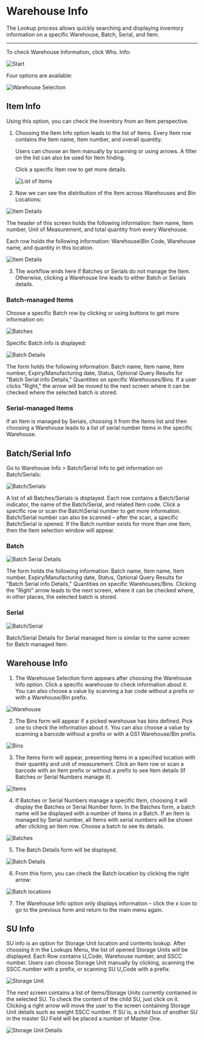 # Warehouse Info

The Lookup process allows quickly searching and displaying inventory information on a specific Warehouse, Batch, Serial, and Item.

---

To check Warehouse Information, click Whs. Info:

![Start](./media/WhseInfo5.png)

Four options are available:

![Warehouse Selection](./media/WhseSelection5.png)

## Item Info

Using this option, you can check the Inventory from an Item perspective.

1. Choosing the Item Info option leads to the list of items. Every Item row contains the Item name, Item number, and overall quantity.

   Users can choose an Item manually by scanning or using arrows. A filter on the list can also be used for Item finding.

   Click a specific Item row to get more details.

   ![List of Items](./media/ListOfItems5.png)

2. Now we can see the distribution of the Item across Warehouses and Bin Locations:

![Item Details](./media/ItemDetails5.png)

The header of this screen holds the following information: Item name, Item number, Unit of Measurement, and total quantity from every Warehouse.

Each row holds the following information: Warehouse\Bin Code, Warehouse name, and quantity in this location.

![Item Details](./media/NoneItemDetails5.png)

3. The workflow ends here if Batches or Serials do not manage the Item. Otherwise, clicking a Warehouse line leads to either Batch or Serials details.

### Batch-managed Items

Choose a specific Batch row by clicking or using buttons to get more information on:

![Batches](./media/Batches5.png)

Specific Batch info is displayed:

![Batch Details](./media/batchDetails5.png)

The form holds the following information: Batch name, Item name, Item number, Expiry/Manufacturing date, Status, Optional Query Results for "Batch Serial info Details," Quantities on specific Warehouses/Bins. If a user clicks "Right," the arrow will be moved to the next screen where it can be checked where the selected batch is stored.

### Serial-managed Items

If an Item is managed by Serials, choosing it from the Items list and then choosing a Warehouse leads to a list of serial number Items in the specific Warehouse.

## Batch/Serial Info

Go to Warehouse Info > Batch/Serial Info to get information on Batch/Serials:

![Batch/Serials](./media/BatchesSerials5.png)

A list of all Batches/Serials is displayed. Each row contains a Batch/Serial indicator, the name of the Batch/Serial, and related Item code. Click a specific row or scan the Batch\Serial number to get more information. Batch/Serial number can also be scanned – after the scan, a specific Batch/Serial is opened. If the Batch number exists for more than one item, then the Item selection window will appear.

### Batch

![Batch Serial Details](./media/BatchSerialDetails5.png)

The form holds the following information: Batch name, Item name, Item number, Expiry/Manufacturing date, Status, Optional Query Results for "Batch Serial info Details," Quantities on specific Warehouses/Bins. Clicking the "Right" arrow leads to the next screen, where it can be checked where, in other places, the selected batch is stored.

### Serial

![Batch/Serial](./media/SerialDetails5.png)

Batch/Serial Details for Serial managed Item is similar to the same screen for Batch managed Item.

## Warehouse Info

1. The Warehouse Selection form appears after choosing the Warehouse Info option. Click a specific warehouse to check information about it. You can also choose a value by scanning a bar code without a prefix or with a Warehouse/Bin prefix.

![Warehouse](./media/Warehouse5.png)

2. The Bins form will appear if a picked warehouse has bins defined. Pick one to check the information about it. You can also choose a value by scanning a barcode without a prefix or with a GS1 Warehouse/Bin prefix.

![Bins](./media/Bins5.png)

3. The Items form will appear, presenting Items in a specified location with their quantity and unit of measurement. Click an Item row or scan a barcode with an Item prefix or without a prefix to see Item details (If Batches or Serial Numbers manage it).

![Items](./media/ItemsInWarehouse5.png)

4. If Batches or Serial Numbers manage a specific Item, choosing it will display the Batches or Serial Number form. In the Batches form, a batch name will be displayed with a number of Items in a Batch. If an Item is managed by Serial number, all Items with serial numbers will be shown after clicking an Item row. Choose a batch to see its details.

![Batches](./media/Batches5.png)

5. The Batch Details form will be displayed.

![Batch Details](./media/batchDetails5.png)

6. From this form, you can check the Batch location by clicking the right arrow:

![Batch locations](./media/Locations5.png)

7. The Warehouse Info option only displays information – click the x icon to go to the previous form and return to the main menu again.

## SU Info

SU info is an option for Storage Unit location and contents lookup. After choosing it in the Lookups Menu, the list of opened Storage Units will be displayed. Each Row contains U_Code, Warehouse number, and SSCC number. Users can choose Storage Unit manually by clicking, scanning the SSCC number with a prefix, or scanning SU U_Code with a prefix.

![Storage Unit](./media/StorageUnit5.png)

The next screen contains a list of items/Storage Units currently contained in the selected SU. To check the content of the child SU, just click on it. Clicking a right arrow will move the user to the screen containing Storage Unit details such as weight SSCC number. If SU is, a child box of another SU in the master SU Field will be placed a number of Master One.

![Storage Unit Details](./media/SUDetails5.png)
